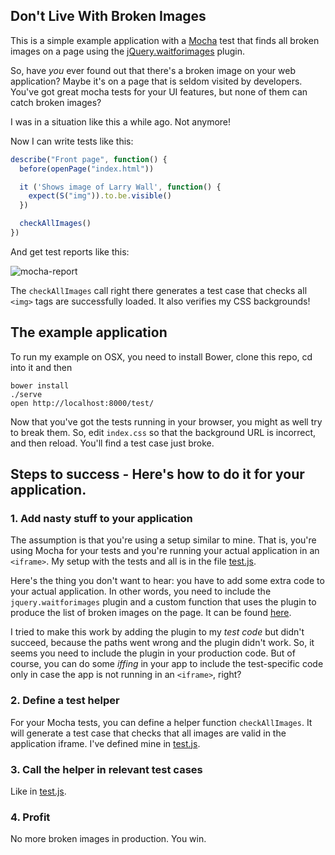 ## Don't Live With Broken Images

This is a simple example application with a [Mocha](http://mochajs.org/) test that finds all broken images on a page
using the [jQuery.waitforimages](https://github.com/alexanderdickson/waitForImages) plugin.

So, have *you* ever found out that there's a broken image on your web application? 
Maybe it's on a page that is seldom visited by developers. You've got great mocha
tests for your UI features, but none of them can catch broken images? 

I was in a situation like this a while ago. Not anymore!

Now I can write tests like this:

```javascript
describe("Front page", function() {
  before(openPage("index.html"))

  it ('Shows image of Larry Wall', function() {
    expect(S("img")).to.be.visible()
  })

  checkAllImages()
})
```

And get test reports like this:

![mocha-report](https://raw.github.com/raimohanska/larry-wall/master/mocha-screenshot.png)

The `checkAllImages` call right there generates a test case that checks all `<img>` tags are successfully loaded. 
It also verifies my CSS backgrounds!

## The example application

To run my example on OSX, you need to install Bower, clone this repo, cd into it and then

    bower install
    ./serve
    open http://localhost:8000/test/

Now that you've got the tests running in your browser, you might as well try to break them. So, edit `index.css` so that
the background URL is incorrect, and then reload. You'll find a test case just broke.

## Steps to success - Here's how to do it for your application.

### 1. Add nasty stuff to your application

The assumption is that you're using a setup similar to mine. That is,
you're using Mocha for your tests and you're running your actual
application in an `<iframe>`. My setup with the tests and all
is in the file [test.js](https://github.com/raimohanska/larry-wall/blob/master/test/test.js). 

Here's the thing you don't want to hear: you have to add some extra code
to your actual application. In other words, you need to include the
`jquery.waitforimages` plugin and a custom function that uses the plugin
to produce the list of broken images on the page. It can be found
[here](https://github.com/raimohanska/larry-wall/blob/master/lib/findBrokenImages.js).

I tried to make this work by adding the plugin to my *test code* but
didn't succeed, because the paths went wrong and the plugin didn't
work. So, it seems you need to include the plugin in your production code. But
of course, you can do some *iffing* in your app to include the
test-specific code only in case the app is not running in an `<iframe>`,
right?

### 2. Define a test helper

For your Mocha tests, you can define a helper function `checkAllImages`. It will generate a test case that checks that all images are valid in
the application iframe. I've defined mine in [test.js](https://github.com/raimohanska/larry-wall/blob/master/test/test.js).

### 3. Call the helper in relevant test cases

Like in [test.js](https://github.com/raimohanska/larry-wall/blob/master/test/test.js).

### 4. Profit

No more broken images in production. You win.

